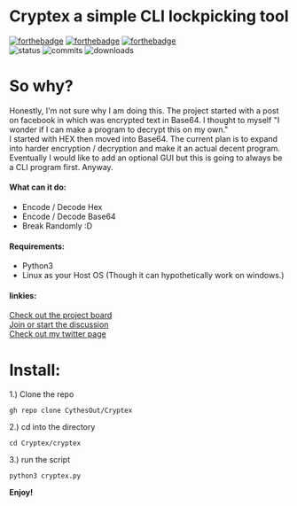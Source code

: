 # Cryptex a simple CLI lockpicking tool   
[![forthebadge](https://forthebadge.com/images/badges/it-works-why.svg)](https://forthebadge.com) [![forthebadge](https://forthebadge.com/images/badges/built-with-love.svg)](https://forthebadge.com)  [![forthebadge](https://forthebadge.com/images/badges/made-with-python.svg)](https://forthebadge.com)  
![status](https://img.shields.io/pypi/status/st?logo=git&style=plastic)
![commits](https://img.shields.io/github/last-commit/CythesOut/Cryptex?logo=github)
![downloads](https://img.shields.io/github/downloads/CythesOut/Cryptex/total)  

# So why?  
Honestly, I'm not sure why I am doing this. The project started with a post on facebook in which was encrypted text in Base64. I thought to myself "I wonder if I can make a program to decrypt this on my own."  
I started with HEX then moved into Base64. The current plan is to expand into harder encryption / decryption and make it an actual decent program. Eventually I would like to add an optional GUI but this is going to always be a CLI program first. Anyway.

#### What can it do:
- Encode / Decode Hex
- Encode / Decode Base64
- Break Randomly :D 
  
#### Requirements:  
- Python3 
- Linux as your Host OS (Though it can hypothetically work on windows.)
  
#### linkies:  
  [Check out the project board](https://github.com/CythesOut/Cryptex/projects/)  
  [Join or start the discussion](https://github.com/CythesOut/Cryptex/discussions)  
  [Check out my twitter page](https://twitter.com/CythesOut)

# Install:  
1.) Clone the repo  
```
gh repo clone CythesOut/Cryptex
```
2.) cd into the directory  
```
cd Cryptex/cryptex
```
3.) run the script  
```
python3 cryptex.py
```
<!---
##### Optional:  
change permissions to +x on cryptex.py  
```
sudo chmod +x cryptex.py
```
Copy cryptex.py into /usr/bin  
```
sudo cp cryptex.py /usr/bin
```
set system alias(BASH | ZSH):  
```
cd
sudo nano ~/.zshrc
#alternatively you can edit bashrc as well: sudo nano ~/.bashrc
#Add this line to the bottom of the file.
alias cryptex="python3 /usr/bin/cryptex.py
#reload zshrc
source ~/.zshrc
```  
You should now be able to run the script by simply typing **cryptex**  
--->
**Enjoy!**
